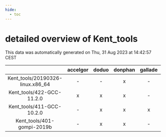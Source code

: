 ```yaml
---
hide:
  - toc
---
```


detailed overview of Kent_tools
===============================


This data was automatically generated on Thu, 31 Aug 2023 at 14:42:57 CEST  

| |accelgor|doduo|donphan|gallade|joltik|skitty|swalot|victini|
| :---: | :---: | :---: | :---: | :---: | :---: | :---: | :---: | :---: |
|Kent_tools/20190326-linux.x86_64|-|-|x|-|x|-|-|-|
|Kent_tools/422-GCC-11.2.0|x|x|x|-|x|x|x|x|
|Kent_tools/411-GCC-10.2.0|-|x|x|x|x|x|x|x|
|Kent_tools/401-gompi-2019b|-|x|x|-|x|x|x|x|
